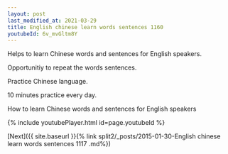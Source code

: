 ```yaml
---
layout: post
last_modified_at: 2021-03-29
title: English chinese learn words sentences 1160 
youtubeId: 6v_mvGltm8Y
---
```

 
 
Helps to learn Chinese words and sentences for English speakers.

Opportunitiy to repeat the words sentences. 

Practice Chinese language. 
 
10 minutes practice every day. 
 
How to learn Chinese words and sentences for English speakers 
 
{% include youtubePlayer.html id=page.youtubeId %}
 
 
[Next]({{ site.baseurl }}{% link  split2/_posts/2015-01-30-English chinese learn words sentences 1117 .md%})
 
